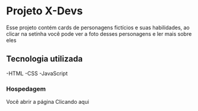 # Projeto X-Devs

Esse projeto contém cards de personagens fictícios e suas habilidades, ao clicar na setinha você pode ver a foto desses personagens 
e ler mais sobre eles

## Tecnologia utilizada

-HTML 
-CSS
-JavaScript

### Hospedagem

Você abrir a página <a herf=""> Clicando aqui </a> 
